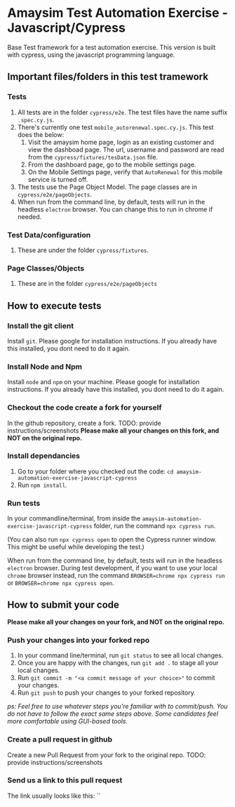 # Amaysim Test Automation Exercise - Javascript/Cypress

Base Test framework for a test automation exercise. This version is built with cypress, using the javascript programming language.

## Important files/folders in this test tramework

### Tests
1. All tests are in the folder `cypress/e2e`. The test files have the name suffix `.spec.cy.js`.
1. There's currently one test `mobile_autorenewal.spec.cy.js`. This test does the below:
   1. Visit the amaysim home page, login as an existing customer and view the dashboad page. The url, username and password are read from the `cypress/fixtures/tesData.json` file.
   1. From the dashboard page, go to the mobile settings page.
   1. On the Mobile Settings page, verify that `AutoRenewal` for this mobile service is turned off.
1. The tests use the Page Object Model. The page classes are in `cypress/e2e/pageObjects`.
1. When run from the command line, by default, tests will run in the headless `electron` browser. You can change this to run in chrome if needed.

### Test Data/configuration
1. These are under the folder `cypress/fixtures`.

### Page Classes/Objects
1. These are in the folder `cypress/e2e/pageObjects`

## How to execute tests

### Install the git client
Install `git`. Please google for installation instructions. If you already have this installed, you dont need to do it again.

### Install Node and Npm
Install `node` and `npm` on your machine. Please google for installation instructions. If you already have this installed, you dont need to do it again.

### Checkout the code create a fork for yourself
In the github repository, create a fork.
TODO: provide instructions/screenshots
**Please make all your changes on this fork, and NOT on the original repo.**

### Install dependancies
1. Go to your folder where you checked out the code: `cd amaysim-automation-exercise-javascript-cypress`
1. Run `npm install`.

### Run tests
In your commandline/terminal, from inside the `amaysim-automation-exercise-javascript-cypress` folder, run the command `npx cypress run`.

(You can also run `npx cypress open` to open the Cypress runner window. This might be useful while developing the test.)

When run from the command line, by default, tests will run in the headless `electron` browser. During test development, if you want to use your local `chrome` browser instead, run the command `BROWSER=chrome npx cypress run` or `BROWSER=chrome npx cypress open`.

## How to submit your code

**Please make all your changes on your fork, and NOT on the original repo.**

### Push your changes into your forked repo
1. In your command line/terminal, run `git status` to see all local changes.
2. Once you are happy with the changes, run `git add .` to stage all your local changes.
3. Run `git commit -m "<a commit message of your choice>"` to commit your changes.
4. Run `git push` to push your changes to your forked repository.

*ps: Feel free to use whatever steps you're familiar with to commit/push. You do not have to follow the exact same steps above. Some candidates feel more comfortable using GUI-based tools.*

### Create a pull request in github
Create a new Pull Request from your fork to the original repo.
TODO: provide instructions/screenshots

### Send us a link to this pull request
The link usually looks like this: ``